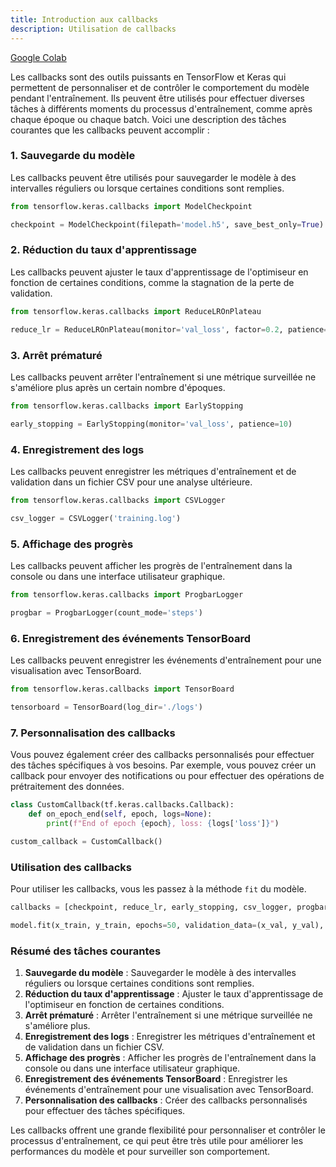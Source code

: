 ```yaml
---
title: Introduction aux callbacks
description: Utilisation de callbacks
---
```


[Google Colab](https://colab.research.google.com/github/https-deeplearning-ai/tensorflow-3-public/blob/main/Course%201%20-%20Custom%20Models%2C%20Layers%20and%20Loss%20Functions/Week%205%20-%20Callbacks/C1_W5_Lab_1_exploring-callbacks.ipynb)

Les callbacks sont des outils puissants en TensorFlow et Keras qui permettent de personnaliser et de contrôler le comportement du modèle pendant l'entraînement. Ils peuvent être utilisés pour effectuer diverses tâches à différents moments du processus d'entraînement, comme après chaque époque ou chaque batch. Voici une description des tâches courantes que les callbacks peuvent accomplir :

### 1. Sauvegarde du modèle

Les callbacks peuvent être utilisés pour sauvegarder le modèle à des intervalles réguliers ou lorsque certaines conditions sont remplies.

```python
from tensorflow.keras.callbacks import ModelCheckpoint

checkpoint = ModelCheckpoint(filepath='model.h5', save_best_only=True)

```

### 2. Réduction du taux d'apprentissage

Les callbacks peuvent ajuster le taux d'apprentissage de l'optimiseur en fonction de certaines conditions, comme la stagnation de la perte de validation.

```python
from tensorflow.keras.callbacks import ReduceLROnPlateau

reduce_lr = ReduceLROnPlateau(monitor='val_loss', factor=0.2, patience=5, min_lr=0.001)
```

### 3. Arrêt prématuré

Les callbacks peuvent arrêter l'entraînement si une métrique surveillée ne s'améliore plus après un certain nombre d'époques.

```python
from tensorflow.keras.callbacks import EarlyStopping

early_stopping = EarlyStopping(monitor='val_loss', patience=10)
```

### 4. Enregistrement des logs

Les callbacks peuvent enregistrer les métriques d'entraînement et de validation dans un fichier CSV pour une analyse ultérieure.

```python
from tensorflow.keras.callbacks import CSVLogger

csv_logger = CSVLogger('training.log')
```

### 5. Affichage des progrès

Les callbacks peuvent afficher les progrès de l'entraînement dans la console ou dans une interface utilisateur graphique.

```python
from tensorflow.keras.callbacks import ProgbarLogger

progbar = ProgbarLogger(count_mode='steps')
```

### 6. Enregistrement des événements TensorBoard

Les callbacks peuvent enregistrer les événements d'entraînement pour une visualisation avec TensorBoard.

```python
from tensorflow.keras.callbacks import TensorBoard

tensorboard = TensorBoard(log_dir='./logs')
```

### 7. Personnalisation des callbacks

Vous pouvez également créer des callbacks personnalisés pour effectuer des tâches spécifiques à vos besoins. Par exemple, vous pouvez créer un callback pour envoyer des notifications ou pour effectuer des opérations de prétraitement des données.

```python
class CustomCallback(tf.keras.callbacks.Callback):
    def on_epoch_end(self, epoch, logs=None):
        print(f"End of epoch {epoch}, loss: {logs['loss']}")

custom_callback = CustomCallback()
```

### Utilisation des callbacks

Pour utiliser les callbacks, vous les passez à la méthode `fit` du modèle.

```python
callbacks = [checkpoint, reduce_lr, early_stopping, csv_logger, progbar, tensorboard, custom_callback]

model.fit(x_train, y_train, epochs=50, validation_data=(x_val, y_val), callbacks=callbacks)
```

### Résumé des tâches courantes

1. **Sauvegarde du modèle** : Sauvegarder le modèle à des intervalles réguliers ou lorsque certaines conditions sont remplies.
2. **Réduction du taux d'apprentissage** : Ajuster le taux d'apprentissage de l'optimiseur en fonction de certaines conditions.
3. **Arrêt prématuré** : Arrêter l'entraînement si une métrique surveillée ne s'améliore plus.
4. **Enregistrement des logs** : Enregistrer les métriques d'entraînement et de validation dans un fichier CSV.
5. **Affichage des progrès** : Afficher les progrès de l'entraînement dans la console ou dans une interface utilisateur graphique.
6. **Enregistrement des événements TensorBoard** : Enregistrer les événements d'entraînement pour une visualisation avec TensorBoard.
7. **Personnalisation des callbacks** : Créer des callbacks personnalisés pour effectuer des tâches spécifiques.

Les callbacks offrent une grande flexibilité pour personnaliser et contrôler le processus d'entraînement, ce qui peut être très utile pour améliorer les performances du modèle et pour surveiller son comportement.
